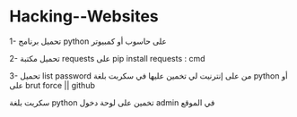 # Hacking--Websites

1- تحميل برنامج python على حاسوب أو كمبيوتر

2- تحميل مكتبة requests على pip install requests : cmd

3- تحميل list password من على إنترنيت لي تخمين عليها في سكربت بلغة python أو على brut force || github

سكربت بلغة python تخمين على لوحة دخول admin في الموقع



